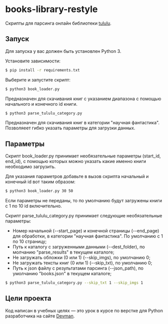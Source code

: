 # books-library-restyle

Скрипты для парсинга онлайн библиотеки [tululu](https://tululu.org).

## Запуск

Для запуска у вас должен быть установлен Python 3.

Установите зависимости:

```sh
$ pip install -r requirements.txt
```

Выберите и запустите скрипт:

```sh
$ python3 book_loader.py
```

Предназначен для скачивания книг с указанием диапазона с помощью начального и конечного id книги.

```sh
$ python3 parse_tululu_category.py
```

Предназначен для скачивания книг в категории "научная фантастика". Позволяеет гибко указать параметры для загрузки данных.

## Параметры

Скрипт book_loader.py принимает необязательные параметры (start_id, end_id), с помощью которых можно указать какие именно книги необходимо загрузить.

Для указания параметров добавьте в вызов скрипта начальный и конечный id вот таким образом:
```sh
$ python3 book_loader.py 30 50
```

Если параметры не переданы, то по умолчанию будут загружены книги с 1 по 10 id включительно.

Скрипт parse_tululu_category.py принимает следующие необязательные параметры:

* Номер начальной (--start_page) и конечной страницы (--end_page) для обработки, в категории "научная фантастика". По умолчанию с 1 по 10 страницу;
* Путь к каталогу с загруженными данными (--dest_folder), по молчанию "parse_results" в текущем каталоге;
* Не загружать обложки (0  или 1) (--skip_imgs), по умолчанию 0;
* Не загружать тексты книг (0 или 1) (--skip_txt), по умолчанию 0;
* Путь к json файлу с результатами парсинга (--json_path), по умолчанию "books.json" в текущем каталоге;

```sh
$ python3 parse_tululu_category.py --skip_txt 1 --skip_imgs 1
```

## Цели проекта

Код написан в учебных целях — это урок в курсе по верстке для Python разработчика на сайте [Devman](https://dvmn.org).
